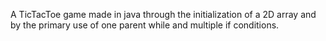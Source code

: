 A TicTacToe game made in java through the initialization of a 2D array and by the primary use of one parent while and multiple if conditions.
